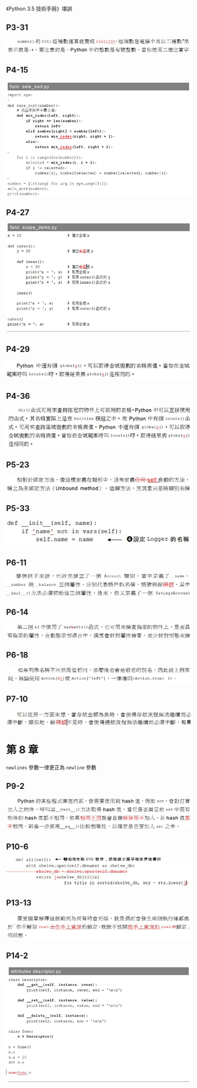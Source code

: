 《Python 3.5 技術手冊》堪誤


## P3-31

   ![P3-31](images/3_31_typo_1.JPG)

## P4-15

   ![P4-27](images/4_15_typo_1.JPG)

## P4-27

   ![P4-27](images/4_27_typo_1.JPG)

## P4-29

   ![P4-29](images/4_29_typo_1.JPG)

## P4-36

   ![P4-36](images/4_36_typo_1.JPG)

## P5-23

   ![P5-23](images/5_23_typo_1.JPG)

## P5-33

   ![P5-33](images/5_33_typo_1.JPG)

## P6-11

   ![P6-11](images/6_11_typo_1.JPG)

## P6-14

   ![P6-14](images/6_14_typo_1.JPG)

## P6-18

   ![P6-18](images/6_18_typo_1.JPG)

## P7-10

   ![P7-10](images/7_10_typo_1.JPG)

# 第 8 章
    
   `newlines` 參數一律更正為 `newline` 參數

## P9-2

   ![P9-2](images/9_2_typo_1.JPG)

## P10-6

   ![P10-6](images/10_6_typo_1.JPG)

## P13-13

   ![P13-13](images/13_13_typo_1.JPG)

## P14-2

   ![P14-2](images/14_2_typo_1.JPG)